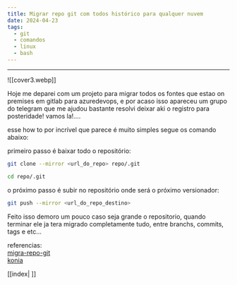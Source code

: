 ```yaml
---
title: Migrar repo git com todos histórico para qualquer nuvem
date: 2024-04-23
tags:
  - git
  - comandos
  - linux
  - bash
---
```

---

![[cover3.webp]]

Hoje me deparei com um projeto para migrar todos os fontes que estao on premises em gitlab para azuredevops, e por acaso isso apareceu um grupo do telegram que me ajudou bastante resolvi deixar aki o registro para posteridade! vamos la!….

esse how to por incrível que parece é muito simples segue os comando abaixo:  
  
primeiro passo é baixar todo o repositório:

```bash
git clone --mirror <url_do_repo> repo/.git

cd repo/.git
```

o próximo passo é subir no repositório onde será o próximo versionador:

```bash
git push --mirror <url_do_repo_destino>
```

Feito isso demoro um pouco caso seja grande o repositorio, quando terminar ele ja tera migrado completamente tudo, entre branchs, commits, tags e etc…

referencias:  
[migra-repo-git](https://github.com/douglastos/migra-repo-git/blob/main/README.md)  
[konia](https://konia.com.br/como-migrar-um-repositorio-git-com-historico/)

[[index| ]]

<script src="https://giscus.app/client.js" data-repo="douglastos/douglastos.github.io" data-repo-id="R_kgDOLvf9iw"
data-category="General" data-category-id="DIC_kwDOLixoLc4CeGqc" data-mapping="title"data-strict="1"data-reactions-enabled="1"data-emit-metadata="0"data-input-position="bottom"data-theme="dark"data-lang="pt"crossorigin="anonymous"async>
</script>